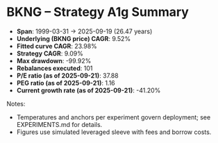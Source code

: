 # BKNG – Strategy A1g Summary

- **Span**: 1999-03-31 → 2025-09-19 (26.47 years)
- **Underlying (BKNG price) CAGR**: 9.52%
- **Fitted curve CAGR**: 23.98%
- **Strategy CAGR**: 9.09%
- **Max drawdown**: -99.92%
- **Rebalances executed**: 101
- **P/E ratio (as of 2025-09-21)**: 37.88
- **PEG ratio (as of 2025-09-21)**: 1.16
- **Current growth rate (as of 2025-09-21)**: -41.20%

Notes:

- Temperatures and anchors per experiment govern deployment; see EXPERIMENTS.md for details.
- Figures use simulated leveraged sleeve with fees and borrow costs.

